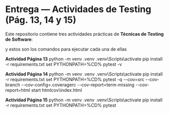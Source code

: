
# Entrega — Actividades de Testing (Pág. 13, 14 y 15)

Este repositorio contiene tres actividades prácticas de **Técnicas de Testing de Software**:

y estos son los comandos para ejecutar cada una de ellas

**Actividad Página 13**
python -m venv .venv
.venv\Scripts\activate
pip install -r requirements.txt
set PYTHONPATH=%CD%
pytest -v

**Actividad Página 14**
python -m venv .venv
.venv\Scripts\activate
pip install -r requirements.txt
set PYTHONPATH=%CD%
pytest -q --cov=src --cov-branch --cov-config=.coveragerc --cov-report=term-missing --cov-report=html
start htmlcov\index.html

**Actividad Página 15**
python -m venv .venv
.venv\Scripts\activate
pip install -r requirements.txt
set PYTHONPATH=%CD%
pytest
